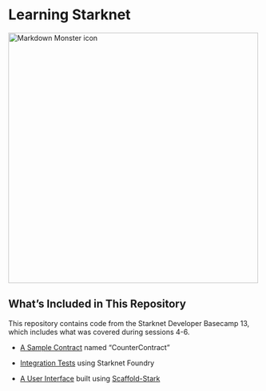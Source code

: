 # Learning Starknet

<img src="documentation-and-images/Starknet-developer-basecamp-Zoe-Braiterman.png"
     alt="Markdown Monster icon" 
     style="width: 500px; height: 500px;" />

## What’s Included in This Repository


This repository contains code from the Starknet Developer Basecamp 13, which includes what was covered during sessions 4-6. 

* [A Sample Contract](https://github.com/zbraiterman/starknet-developer-basecamp-live-coding/tree/main/packages/snfoundry/contracts/src/counter.cairo) named “CounterContract”

* [Integration Tests](https://github.com/zbraiterman/starknet-developer-basecamp-live-coding/tree/main/packages/snfoundry/contracts/tests) using Starknet Foundry

* [A User Interface](https://github.com/zbraiterman/starknet-developer-basecamp-live-coding/tree/main/packages/nextjs) built using [Scaffold-Stark](https://scaffoldstark.com)
